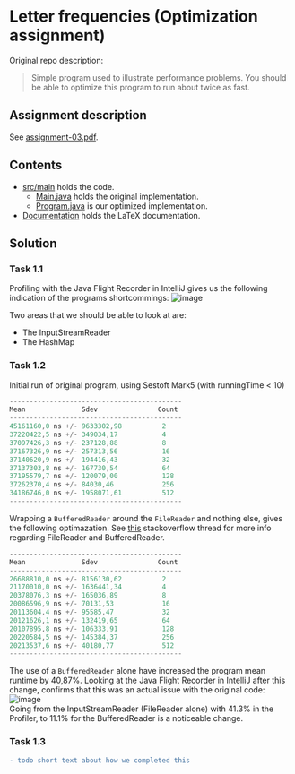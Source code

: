 # Letter frequencies (Optimization assignment)
Original repo description:  
> Simple program used to illustrate performance problems. You should be able to optimize this program to run about twice as fast.

## Assignment description
See [assignment-03.pdf](assignment-03.pdf).

## Contents
- [src/main](src/main) holds the code.
  - [Main.java](src/main/java/Main.java) holds the original implementation.
  - [Program.java](src/main/java/Program.java) is our optimized implementation.
- [Documentation](Documentation) holds the LaTeX documentation.

## Solution

### Task 1.1

Profiling with the Java Flight Recorder in IntelliJ gives us the following indication of the programs shortcommings:
![image](https://user-images.githubusercontent.com/35559774/114553882-66c95580-9c66-11eb-818f-96100b62d707.png)  

Two areas that we should be able to look at are:  
- The InputStreamReader
- The HashMap

### Task 1.2
Initial run of original program, using Sestoft Mark5 (with runningTime < 10)
```Java
-------------------------------------------
Mean              Sdev               Count
-------------------------------------------
45161160,0 ns +/- 9633302,98          2
37220422,5 ns +/- 349034,17           4
37097426,3 ns +/- 237128,88           8
37167326,9 ns +/- 257313,56           16
37140620,9 ns +/- 194416,43           32
37137303,8 ns +/- 167730,54           64
37195579,7 ns +/- 120079,00           128
37262370,4 ns +/- 84030,46            256
34186746,0 ns +/- 1958071,61          512
-------------------------------------------
```
Wrapping a `BufferedReader` around the `FileReader` and nothing else, gives the following optimazation. See [this](https://stackoverflow.com/a/26871923) stackoverflow thread for more info regarding FileReader and BufferedReader.   
```Java
-------------------------------------------
Mean              Sdev               Count
-------------------------------------------
26688810,0 ns +/- 8156130,62          2
21170010,0 ns +/- 1636441,34          4
20378076,3 ns +/- 165036,89           8
20086596,9 ns +/- 70131,53            16
20113604,4 ns +/- 95585,47            32
20121626,1 ns +/- 132419,65           64
20107895,8 ns +/- 106333,91           128
20220584,5 ns +/- 145384,37           256
20213537,6 ns +/- 40180,77            512
-------------------------------------------
```
The use of a `BufferedReader` alone have increased the program mean runtime by 40,87%. Looking at the Java Flight Recorder in IntelliJ after this change, confirms that this was an actual issue with the original code:  
![image](https://user-images.githubusercontent.com/35559774/114554280-d3445480-9c66-11eb-8d1c-bec0e273a117.png)  
Going from the InputStreamReader (FileReader alone) with 41.3% in the Profiler, to 11.1% for the BufferedReader is a noticeable change. 

  
### Task 1.3
```diff
- todo short text about how we completed this
```

